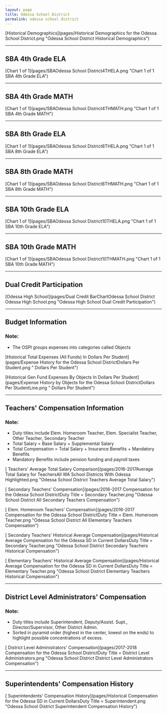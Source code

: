 ```yaml
---
layout: page
title: Odessa School District
permalink: odessa school district
---
```



[Historical Demographics](pages/Historical Demographics for the Odessa School District.png "Odessa School District Historical Demographics")

___

## SBA 4th Grade ELA

[Chart 1 of 1](pages/SBAOdessa School District4THELA.png "Chart 1 of 1 SBA 4th Grade ELA")


___

## SBA 4th Grade MATH

[Chart 1 of 1](pages/SBAOdessa School District4THMATH.png "Chart 1 of 1 SBA 4th Grade MATH")


___

## SBA 8th Grade ELA

[Chart 1 of 1](pages/SBAOdessa School District8THELA.png "Chart 1 of 1 SBA 8th Grade ELA")


___

## SBA 8th Grade MATH

[Chart 1 of 1](pages/SBAOdessa School District8THMATH.png "Chart 1 of 1 SBA 8th Grade MATH")


___

## SBA 10th Grade ELA

[Chart 1 of 1](pages/SBAOdessa School District10THELA.png "Chart 1 of 1 SBA 10th Grade ELA")


___

## SBA 10th Grade MATH

[Chart 1 of 1](pages/SBAOdessa School District10THMATH.png "Chart 1 of 1 SBA 10th Grade MATH")


___

## Dual Credit Participation

[Odessa High School](pages/Dual Credit BarChartOdessa School District Odessa High School.png "Odessa High School Dual Credit Participation")


___

## Budget Information
### Note:
- The OSPI groups expenses into categories called Objects

[Historical Total Expenses (All Funds) In Dollars Per Student](pages/Expense History for the Odessa School DistrictDollars Per Student.png " Dollars Per Student")

[Historical Gen Fund Expenses By Objects In Dollars Per Student](pages/Expense History by Objects for the Odessa School DistrictDollars Per StudentLine.png " Dollars Per Student")


___

## Teachers' Compensation Information
### Note:
- Duty titles include Elem. Homeroom Teacher, Elem. Specialist Teacher, Other Teacher, Secondary Teacher
- Total Salary = Base Salary + Supplemental Salary
- Total Compensation = Total Salary + Insurance Benefits + Mandatory Benefits
- Mandatory Benefits include pension funding and payroll taxes

[ Teachers' Average Total Salary Comparison](pages/2016-2017Average Total Salary for TeachersAll WA School Districts With Odessa Highlighted.png "Odessa School District Teachers Average Total Salary")

[ Secondary Teachers' Compensation](pages/2016-2017 Compensation for the Odessa School DistrictDuty Title = Secondary Teacher.png "Odessa School District All Secondary Teachers Compensation")

[ Elem. Homeroom Teachers' Compensation](pages/2016-2017 Compensation for the Odessa School DistrictDuty Title = Elem. Homeroom Teacher.png "Odessa School District All Elementary Teachers Compensation")

[ Secondary Teachers' Historical Average Compensation](pages/Historical Average Compensation for the Odessa SD in Current DollarsDuty Title = Secondary Teacher.png "Odessa School District Secondary Teachers Historical Compensation")

[ Elementary Teachers' Historical Average Compensation](pages/Historical Average Compensation for the Odessa SD in Current DollarsDuty Title = Elementary Teacher.png "Odessa School District Elementary Teachers Historical Compensation")


___

## District Level Administrators' Compensation

### Note:
- Duty titles include Superintendent, Deputy/Assist. Supt., Director/Supervisor, Other District Admin.
- Sorted in pyramid order (highest in the center, lowest on the ends) to highlight possible concentrations of excess.

[ District Level Administrators' Compensation](pages/2017-2018 Compensation for the Odessa School DistrictDuty Title = District Level Administrators.png "Odessa School District District Level Administrators Compensation")


___

## Superintendents' Compensation History

[ Superintendents' Compensation History](pages/Historical Compensation for the Odessa SD in Current DollarsDuty Title = Superintendent.png "Odessa School District Superintendent Compensation History")

